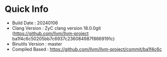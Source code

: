 # Quick Info
* Build Date : 20240106
* Clang Version : ZyC clang version 18.0.0git (https://github.com/llvm/llvm-project ba1f4c6c50205bb7c6937c236084987f8669191c)
* Binutils Version : master
* Compiled Based : https://github.com/llvm/llvm-project/commit/ba1f4c6c

